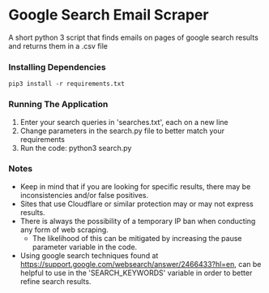 # Google Search Email Scraper
A short python 3 script that finds emails on pages of google search results and returns them in a .csv file

### Installing Dependencies
```console
pip3 install -r requirements.txt
```

### Running The Application

1. Enter your search queries in 'searches.txt', each on a new line
2. Change parameters in the search.py file to better match your requirements
3. Run the code: python3 search.py

### Notes

* Keep in mind that if you are looking for specific results, there may be inconsistencies and/or false positives.
* Sites that use Cloudflare or similar protection may or may not express results.
* There is always the possibility of a temporary IP ban when conducting any form of web scraping.
    * The likelihood of this can be mitigated by increasing the pause parameter variable in the code.
* Using google search techniques found at https://support.google.com/websearch/answer/2466433?hl=en, can be helpful to use in the 'SEARCH_KEYWORDS' variable in order to better refine search results.
